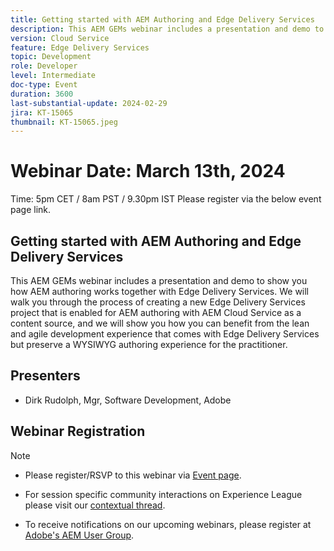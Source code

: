 ```yaml
---
title: Getting started with AEM Authoring and Edge Delivery Services
description: This AEM GEMs webinar includes a presentation and demo to show you how AEM authoring works together with Edge Delivery Services. We will walk you through the process of creating a new Edge Delivery Services project that is enabled for AEM authoring with AEM Cloud Service as a content source, and we will show you how you can benefit from the lean and agile development experience that comes with Edge Delivery Services but preserve a WYSIWYG authoring experience for the practitioner.
version: Cloud Service
feature: Edge Delivery Services
topic: Development
role: Developer
level: Intermediate
doc-type: Event
duration: 3600
last-substantial-update: 2024-02-29
jira: KT-15065
thumbnail: KT-15065.jpeg
---
```

# Webinar Date: March 13th, 2024
Time: 5pm CET / 8am PST / 9.30pm IST
Please register via the below event page link. 

## Getting started with AEM Authoring and Edge Delivery Services

This AEM GEMs webinar includes a presentation and demo to show you how AEM authoring works together with Edge Delivery Services. We will walk you through the process of creating a new Edge Delivery Services project that is enabled for AEM authoring with AEM Cloud Service as a content source, and we will show you how you can benefit from the lean and agile development experience that comes with Edge Delivery Services but preserve a WYSIWYG authoring experience for the practitioner.

## Presenters

* Dirk Rudolph, Mgr, Software Development, Adobe

## Webinar Registration

>[!NOTE]
>
>* Please register/RSVP to this webinar via [Event page](https://adobe.ly/4bz9T0H).
> 
>* For session specific community interactions on Experience League please visit our [contextual thread](https://adobe.ly/3uIj6D7).
>
>* To receive notifications on our upcoming webinars, please register at [Adobe's AEM User Group](https://aem-augs.adobe.com/).
